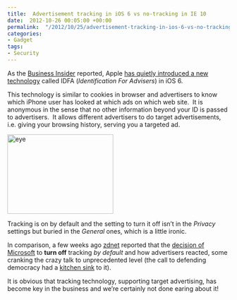 ```yaml
---
title:  Advertisement tracking in iOS 6 vs no-tracking in IE 10
date:  2012-10-26 00:05:00 +00:00
permalink:  "/2012/10/25/advertisement-tracking-in-ios-6-vs-no-tracking-in-ie-10/"
categories:
- Gadget
tags:
- Security
---
```

<p>As the <a href="http://www.businessinsider.com/">Business Insider</a> reported, Apple <a href="http://www.businessinsider.com/ifa-apples-iphone-tracking-in-ios-6-2012-10">has quietly introduced a new technology</a> called IDFA (<em>Identification For Advisers</em>) in iOS 6.</p>  <p>This technology is similar to cookies in browser and advertisers to know which iPhone user has looked at which ads on which web site.&#160; It is anonymous in the sense that no other information beyond your ID is passed to advertisers.&#160; It allows different advertisers to do target advertisements, i.e. giving your browsing history, serving you a targeted ad.</p>  <p><a href="http://www.businessinsider.com/ifa-apples-iphone-tracking-in-ios-6-2012-10"><img alt="eye" src="http://static6.businessinsider.com/image/5040f640eab8eaf542000008-400-300/eye.jpg?maxX=378&amp;maxY=284" width="240" height="180" /></a></p>  <p>Tracking is on by default and the setting to turn it off isn’t in the <em>Privacy</em> settings but buried in the <em>General</em> ones, which is a little ironic.</p>  <p>In comparison, a few weeks ago <a href="http://www.zdnet.com">zdnet</a> reported that the <a href="http://www.zdnet.com/the-do-not-track-standard-has-crossed-into-crazy-territory-7000005502/">decision of Microsoft</a> to <strong>turn off</strong> tracking <em>by default</em> and how advertisers reacted, some cranking the crazy talk to unprecedented level (the call to defending democracy had a <a href="http://www.urbandictionary.com/define.php?term=kitchen%20sink">kitchen sink</a> to it).</p>  <p>It is obvious that tracking technology, supporting target advertising, has become key in the business and we’re certainly not done earing about it!</p>